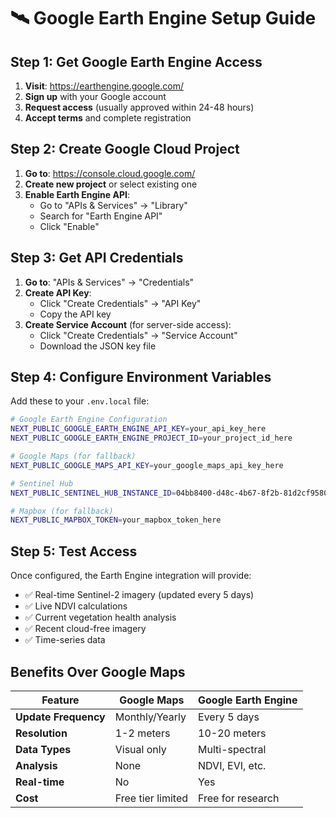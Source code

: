 # 🛰️ Google Earth Engine Setup Guide

## Step 1: Get Google Earth Engine Access

1. **Visit**: https://earthengine.google.com/
2. **Sign up** with your Google account
3. **Request access** (usually approved within 24-48 hours)
4. **Accept terms** and complete registration

## Step 2: Create Google Cloud Project

1. **Go to**: https://console.cloud.google.com/
2. **Create new project** or select existing one
3. **Enable Earth Engine API**:
   - Go to "APIs & Services" → "Library"
   - Search for "Earth Engine API"
   - Click "Enable"

## Step 3: Get API Credentials

1. **Go to**: "APIs & Services" → "Credentials"
2. **Create API Key**:
   - Click "Create Credentials" → "API Key"
   - Copy the API key
3. **Create Service Account** (for server-side access):
   - Click "Create Credentials" → "Service Account"
   - Download the JSON key file

## Step 4: Configure Environment Variables

Add these to your `.env.local` file:

```bash
# Google Earth Engine Configuration
NEXT_PUBLIC_GOOGLE_EARTH_ENGINE_API_KEY=your_api_key_here
NEXT_PUBLIC_GOOGLE_EARTH_ENGINE_PROJECT_ID=your_project_id_here

# Google Maps (for fallback)
NEXT_PUBLIC_GOOGLE_MAPS_API_KEY=your_google_maps_api_key_here

# Sentinel Hub
NEXT_PUBLIC_SENTINEL_HUB_INSTANCE_ID=04bb8400-d48c-4b67-8f2b-81d2cf95802e

# Mapbox (for fallback)
NEXT_PUBLIC_MAPBOX_TOKEN=your_mapbox_token_here
```

## Step 5: Test Access

Once configured, the Earth Engine integration will provide:
- ✅ Real-time Sentinel-2 imagery (updated every 5 days)
- ✅ Live NDVI calculations
- ✅ Current vegetation health analysis
- ✅ Recent cloud-free imagery
- ✅ Time-series data

## Benefits Over Google Maps

| Feature | Google Maps | Google Earth Engine |
|---------|-------------|-------------------|
| **Update Frequency** | Monthly/Yearly | Every 5 days |
| **Resolution** | 1-2 meters | 10-20 meters |
| **Data Types** | Visual only | Multi-spectral |
| **Analysis** | None | NDVI, EVI, etc. |
| **Real-time** | No | Yes |
| **Cost** | Free tier limited | Free for research |
